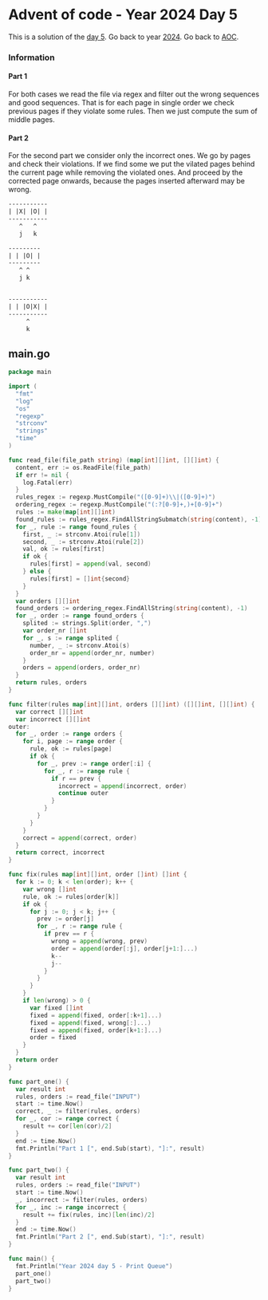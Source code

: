 # Advent of code - Year 2024 Day 5

This is a solution of the [day 5](https://adventofcode.com/2024/day/5). Go back to year [2024](2024.md). Go back to [AOC](../adventofcode.md).

### Information

#### Part 1

For both cases we read the file via regex and filter out the wrong sequences and good sequences. That is for each page in single order we check previous pages if they violate some rules. Then we just compute the sum of middle pages.

#### Part 2

For the second part we consider only the incorrect ones. We go by pages and check their violations. If we find some we put the vilated pages behind the current page while removing the violated ones. And proceed by the corrected page onwards, because the pages inserted afterward may be wrong.


```txt
-----------
| |X| |O| |
-----------
   ^   ^
   j   k

---------
| | |O| |
---------
   ^ ^
   j k


-----------
| | |O|X| |
-----------
	 ^
	 k
```

## main.go

```go
package main

import (
  "fmt"
  "log"
  "os"
  "regexp"
  "strconv"
  "strings"
  "time"
)

func read_file(file_path string) (map[int][]int, [][]int) {
  content, err := os.ReadFile(file_path)
  if err != nil {
    log.Fatal(err)
  }
  rules_regex := regexp.MustCompile("([0-9]+)\\|([0-9]+)")
  ordering_regex := regexp.MustCompile("(:?[0-9]+,)+[0-9]+")
  rules := make(map[int][]int)
  found_rules := rules_regex.FindAllStringSubmatch(string(content), -1)
  for _, rule := range found_rules {
    first, _ := strconv.Atoi(rule[1])
    second, _ := strconv.Atoi(rule[2])
    val, ok := rules[first]
    if ok {
      rules[first] = append(val, second)
    } else {
      rules[first] = []int{second}
    }
  }
  var orders [][]int
  found_orders := ordering_regex.FindAllString(string(content), -1)
  for _, order := range found_orders {
    splited := strings.Split(order, ",")
    var order_nr []int
    for _, s := range splited {
      number, _ := strconv.Atoi(s)
      order_nr = append(order_nr, number)
    }
    orders = append(orders, order_nr)
  }
  return rules, orders
}

func filter(rules map[int][]int, orders [][]int) ([][]int, [][]int) {
  var correct [][]int
  var incorrect [][]int
outer:
  for _, order := range orders {
    for i, page := range order {
      rule, ok := rules[page]
      if ok {
        for _, prev := range order[:i] {
          for _, r := range rule {
            if r == prev {
              incorrect = append(incorrect, order)
              continue outer
            }
          }
        }
      }
    }
    correct = append(correct, order)
  }
  return correct, incorrect
}

func fix(rules map[int][]int, order []int) []int {
  for k := 0; k < len(order); k++ {
    var wrong []int
    rule, ok := rules[order[k]]
    if ok {
      for j := 0; j < k; j++ {
        prev := order[j]
        for _, r := range rule {
          if prev == r {
            wrong = append(wrong, prev)
            order = append(order[:j], order[j+1:]...)
            k--
            j--
          }
        }
      }
    }
    if len(wrong) > 0 {
      var fixed []int
      fixed = append(fixed, order[:k+1]...)
      fixed = append(fixed, wrong[:]...)
      fixed = append(fixed, order[k+1:]...)
      order = fixed
    }
  }
  return order
}

func part_one() {
  var result int
  rules, orders := read_file("INPUT")
  start := time.Now()
  correct, _ := filter(rules, orders)
  for _, cor := range correct {
    result += cor[len(cor)/2]
  }
  end := time.Now()
  fmt.Println("Part 1 [", end.Sub(start), "]:", result)
}

func part_two() {
  var result int
  rules, orders := read_file("INPUT")
  start := time.Now()
  _, incorrect := filter(rules, orders)
  for _, inc := range incorrect {
    result += fix(rules, inc)[len(inc)/2]
  }
  end := time.Now()
  fmt.Println("Part 2 [", end.Sub(start), "]:", result)
}

func main() {
  fmt.Println("Year 2024 day 5 - Print Queue")
  part_one()
  part_two()
}
```

